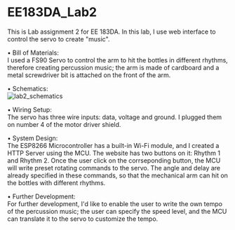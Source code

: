 # EE183DA_Lab2

This is Lab assignment 2 for EE 183DA. In this lab, I use web interface to control the servo to create "music".

•	Bill of Materials:  
I used a FS90 Servo to control the arm to hit the bottles in different rhythms, therefore creating percussion music; the arm is made of cardboard and a metal screwdriver bit is attached on the front of the arm.

•	Schematics:  
![lab2_schematics](https://cloud.githubusercontent.com/assets/18479261/22621697/998ffe26-eade-11e6-98b8-8a3cb600074a.jpg)

•	Wiring Setup:  
The servo has three wire inputs: data, voltage and ground. I plugged them on number 4 of the motor driver shield.

•	System Design:  
The ESP8266 Microcontroller has a built-in Wi-Fi module, and I created a HTTP Server using the MCU. The website has two buttons on it: Rhythm 1 and Rhythm 2. Once the user click on the corrseponding button, the MCU will write preset rotating commands to the servo. The angle and delay are already specified in these commands, so that the mechanical arm can hit on the bottles with different rhythms.  

•	Further Development:  
For further development, I'd like to enable the user to write the own tempo of the percussion music; the user can specify the speed level, and the MCU can translate it to the servo to customize the tempo.  

